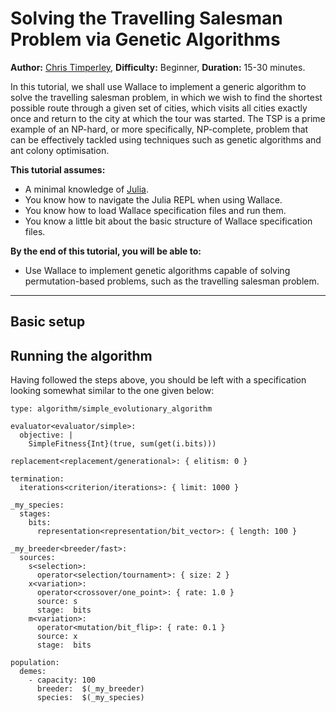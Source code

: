 # Solving the Travelling Salesman Problem via Genetic Algorithms

**Author:** [Chris Timperley](http://www.christimperley.co.uk),
**Difficulty:** Beginner,
**Duration:** 15-30 minutes.

In this tutorial, we shall use Wallace to implement a generic algorithm to
solve the travelling salesman problem, in which we wish to find the shortest
possible route through a given set of cities, which visits all cities exactly once
and return to the city at which the tour was started. The TSP is a prime example
of an NP-hard, or more specifically, NP-complete, problem that can be
effectively tackled using techniques such as genetic algorithms and ant colony
optimisation.

**This tutorial assumes:**

* A minimal knowledge of [Julia](http://julialang.org/).
* You know how to navigate the Julia REPL when using Wallace.
* You know how to load Wallace specification files and run them.
* You know a little bit about the basic structure of Wallace specification files. 

**By the end of this tutorial, you will be able to:**

* Use Wallace to implement genetic algorithms capable of solving
  permutation-based problems, such as the travelling salesman problem.

--------------------------------------------------------------------------------

## Basic setup

## Running the algorithm

Having followed the steps above, you should be left with a specification looking
somewhat similar to the one given below:

```
type: algorithm/simple_evolutionary_algorithm

evaluator<evaluator/simple>:
  objective: |
    SimpleFitness{Int}(true, sum(get(i.bits)))

replacement<replacement/generational>: { elitism: 0 }

termination:
  iterations<criterion/iterations>: { limit: 1000 }

_my_species:
  stages:
    bits:
      representation<representation/bit_vector>: { length: 100 }

_my_breeder<breeder/fast>:
  sources:
    s<selection>:
      operator<selection/tournament>: { size: 2 }
    x<variation>:
      operator<crossover/one_point>: { rate: 1.0 }
      source: s
      stage:  bits
    m<variation>:
      operator<mutation/bit_flip>: { rate: 0.1 }
      source: x
      stage:  bits

population:
  demes:
    - capacity: 100
      breeder:  $(_my_breeder)
      species:  $(_my_species)
```

